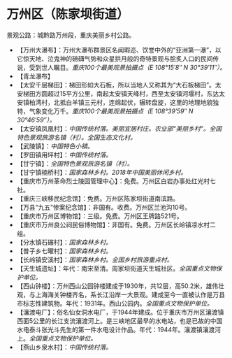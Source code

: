 # 万州区（陈家坝街道）
景观公路：城黔路万州段，重庆美丽乡村公路。  
* 【万州大瀑布】：万州大瀑布群景区名闻暇迩、饮誉中外的“亚洲第一瀑”，以它惊天地、泣鬼神的磅礴气势和众星拱月般的奇特景观与脍炙人口的民间传说，受到世人瞩目。*重庆100个最美观景拍摄点（E 108°15′8″ N 30°39′11″）。*
* 【青龙瀑布】
* 【太安千层梯田】：梯田形如大石板，所以当地人又称其为“大石板梯田”。太安梯田方圆超过15平方公里，南起太安镇天峰村，西至太安镇河堰村，东达太安镇柏湾村，北抵白羊镇三元村，连绵起伏，辗转盘旋，这里的地理地貌独特，气象变化万千。*重庆100个最美观景拍摄点（E 108°39′59″ N 30°46′59″）。*
* 【太安镇凤凰村】：*中国传统村落。美丽宜居村庄。农业部“美丽乡村”。全国特色景观旅游名镇（村）。全国生态文化村。*
* 【武陵镇】：*中国特色小镇。*
* 【罗田镇用坪村】：*中国传统村落。*
* 【甘宁镇】：*全国特色景观旅游名镇（村）。*
* 【甘宁镇楠桥村】：*国家森林乡村。2018年中国美丽休闲乡村。*
* 【重庆市万州革命烈士陵园管理中心】：免费。万州区白岩办事处红光村七社。
* 【重庆三峡移民纪念馆】：免费。万州区陈家坝街道南滨路。
* 【万县“九五”惨案纪念馆】：非国有。收费。万州区兰池沟10号。
* 【重庆市万州区博物馆】：三级。免费。万州区王牌路521号。
* 【重庆市万州良公祠民俗博物馆】：非国有。免费。万州区长岭镇凉水村二组。
* 【分水镇石碾村】：*国家森林乡村。*
* 【普子乡七曜村】：*国家森林乡村。*
* 【长岭镇安溪村】：*国家森林乡村。全国乡村旅游重点村。*
* 【天生城遗址】：年代：南宋至清。周家坝街道天生城社区。*全国重点文物保护单位。*
* 【西山钟楼】：万州西山公园钟楼建成于1930年，共12层，高50.2米，雄伟壮观，与上海海关钟楼齐名，系长江沿岸一大景观。建成至今一直被认作是万县市标志性建筑物。年代：1931年。西山公园内。*全国重点文物保护单位。*
* 【瀼渡电厂】：俗名仙女洞水电厂，于1944年建成。位于重庆市万州区瀼渡镇西面5公里的长江支流瀼渡河上。是三峡地区最早的水电站，也是已故的中国水电泰斗张光斗先生的第一件水电设计作品。年代：1944年。瀼渡镇瀼渡河上。*全国重点文物保护单位。*  
* 【燕山乡泉水村】：*中国传统村落。*